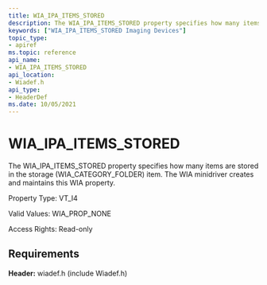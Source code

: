 ```yaml
---
title: WIA_IPA_ITEMS_STORED
description: The WIA_IPA_ITEMS_STORED property specifies how many items are stored in the storage (WIA_CATEGORY_FOLDER) item. The WIA minidriver creates and maintains this WIA property.
keywords: ["WIA_IPA_ITEMS_STORED Imaging Devices"]
topic_type:
- apiref
ms.topic: reference
api_name:
- WIA_IPA_ITEMS_STORED
api_location:
- Wiadef.h
api_type:
- HeaderDef
ms.date: 10/05/2021
---
```


# WIA_IPA_ITEMS_STORED

The WIA_IPA_ITEMS_STORED property specifies how many items are stored in the storage (WIA_CATEGORY_FOLDER) item. The WIA minidriver creates and maintains this WIA property.

Property Type: VT_I4

Valid Values: WIA_PROP_NONE

Access Rights: Read-only

## Requirements

**Header:** wiadef.h (include Wiadef.h)
